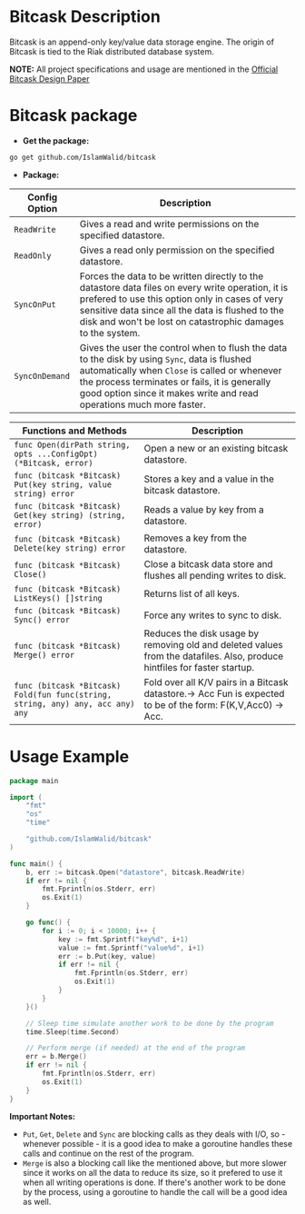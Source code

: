 # Bitcask Description
Bitcask is an append-only key/value data storage engine. The origin of Bitcask is tied to the Riak distributed database system.

**NOTE:** All project specifications and usage are mentioned in the [Official Bitcask Design Paper](https://riak.com/assets/bitcask-intro.pdf)

# Bitcask package

- **Get the package:**
```sh
go get github.com/IslamWalid/bitcask
```
- **Package:**

| Config Option                                                 | Description                                            |
|---------------------------------------------------------------|--------------------------------------------------------|
| ```ReadWrite```| Gives a read and write permissions on the specified datastore. |
| ```ReadOnly```| Gives a read only permission on the specified datastore. |
| ```SyncOnPut```| Forces the data to be written directly to the datastore data files on every write operation, it is prefered to use this option only in cases of very sensitive data since all the data is flushed to the disk and won't be lost on catastrophic damages to the system. |
| ```SyncOnDemand```| Gives the user the control when to flush the data to the disk by using ```Sync```, data is flushed automatically when ```Close``` is called or whenever the process terminates or fails, it is generally good option since it makes write and read operations much more faster. |

| Functions and Methods                                                     | Description                                |
|---------------------------------------------------------------|--------------------------------------------------------|
| ```func Open(dirPath string, opts ...ConfigOpt) (*Bitcask, error)```| Open a new or an existing bitcask datastore. |
| ```func (bitcask *Bitcask) Put(key string, value string) error```| Stores a key and a value in the bitcask datastore. |
| ```func (bitcask *Bitcask) Get(key string) (string, error)```| Reads a value by key from a datastore. |
| ```func (bitcask *Bitcask) Delete(key string) error```| Removes a key from the datastore. |
| ```func (bitcask *Bitcask) Close()```| Close a bitcask data store and flushes all pending writes to disk. |
| ```func (bitcask *Bitcask) ListKeys() []string```| Returns list of all keys. |
| ```func (bitcask *Bitcask) Sync() error```| Force any writes to sync to disk. |
| ```func (bitcask *Bitcask) Merge() error```| Reduces the disk usage by removing old and deleted values from the datafiles. Also, produce hintfiles for faster startup. |
| ```func (bitcask *Bitcask) Fold(fun func(string, string, any) any, acc any) any```| Fold over all K/V pairs in a Bitcask datastore.→ Acc Fun is expected to be of the form: F(K,V,Acc0) → Acc. |

# Usage Example

```go
package main

import (
	"fmt"
	"os"
	"time"

	"github.com/IslamWalid/bitcask"
)

func main() {
	b, err := bitcask.Open("datastore", bitcask.ReadWrite)
	if err != nil {
		fmt.Fprintln(os.Stderr, err)
		os.Exit(1)
	}

	go func() {
		for i := 0; i < 10000; i++ {
			key := fmt.Sprintf("key%d", i+1)
			value := fmt.Sprintf("value%d", i+1)
			err := b.Put(key, value)
			if err != nil {
				fmt.Fprintln(os.Stderr, err)
				os.Exit(1)
			}
		}
	}()

	// Sleep time simulate another work to be done by the program
	time.Sleep(time.Second)

	// Perform merge (if needed) at the end of the program
	err = b.Merge()
	if err != nil {
		fmt.Fprintln(os.Stderr, err)
		os.Exit(1)
	}
}
```

**Important Notes:**
- ```Put```, ```Get```, ```Delete``` and ```Sync``` are blocking calls as they deals with I/O, so - whenever possible - it is a good idea to make a goroutine handles these calls and continue on the rest of the program.
- ```Merge``` is also a blocking call like the mentioned above, but more slower since it works on all the data to reduce its size, so it prefered to use it when all writing operations is done. If there's another work to be done by the process, using a goroutine to handle the call will be a good idea as well.
